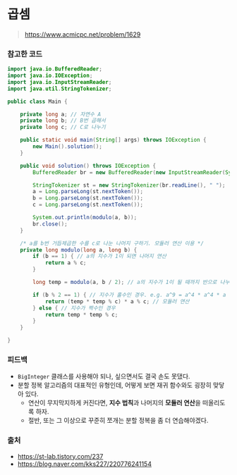 # 곱셈

> https://www.acmicpc.net/problem/1629

### 참고한 코드

```java
import java.io.BufferedReader;
import java.io.IOException;
import java.io.InputStreamReader;
import java.util.StringTokenizer;

public class Main {

    private long a; // 자연수 A
    private long b; // B번 곱해서
    private long c; // C로 나누기

    public static void main(String[] args) throws IOException {
        new Main().solution();
    }

    public void solution() throws IOException {
        BufferedReader br = new BufferedReader(new InputStreamReader(System.in));

        StringTokenizer st = new StringTokenizer(br.readLine(), " ");
        a = Long.parseLong(st.nextToken());
        b = Long.parseLong(st.nextToken());
        c = Long.parseLong(st.nextToken());

        System.out.println(modulo(a, b));
        br.close();
    }

    /* a를 b번 거듭제곱한 수를 c로 나눈 나머지 구하기. 모듈러 연산 이용 */
    private long modulo(long a, long b) {
        if (b == 1) { // a의 지수가 1이 되면 나머지 연산
            return a % c;
        }

        long temp = modulo(a, b / 2); // a의 지수가 1이 될 때까지 반으로 나누어

        if (b % 2 == 1) { // 지수가 홀수인 경우. e.g. a^9 = a^4 * a^4 * a
            return (temp * temp % c) * a % c; // 모듈러 연산
        } else { // 지수가 짝수인 경우
            return temp * temp % c;
        }
    }

}
```

### 피드백

- `BigInteger` 클래스를 사용해야 되나, 싶으면서도 결국 손도 못댔다.
- 분할 정복 알고리즘의 대표적인 유형인데, 어떻게 보면 재귀 함수와도 굉장히 맞닿아 있다.
    - 연산이 무지막지하게 커진다면, **지수 법칙**과 나머지의 **모듈러 연산**을 떠올리도록 하자.
    - 절반, 또는 그 이상으로 꾸준히 쪼개는 분할 정복을 좀 더 연습해야겠다.

### 출처

- https://st-lab.tistory.com/237
- https://blog.naver.com/kks227/220776241154